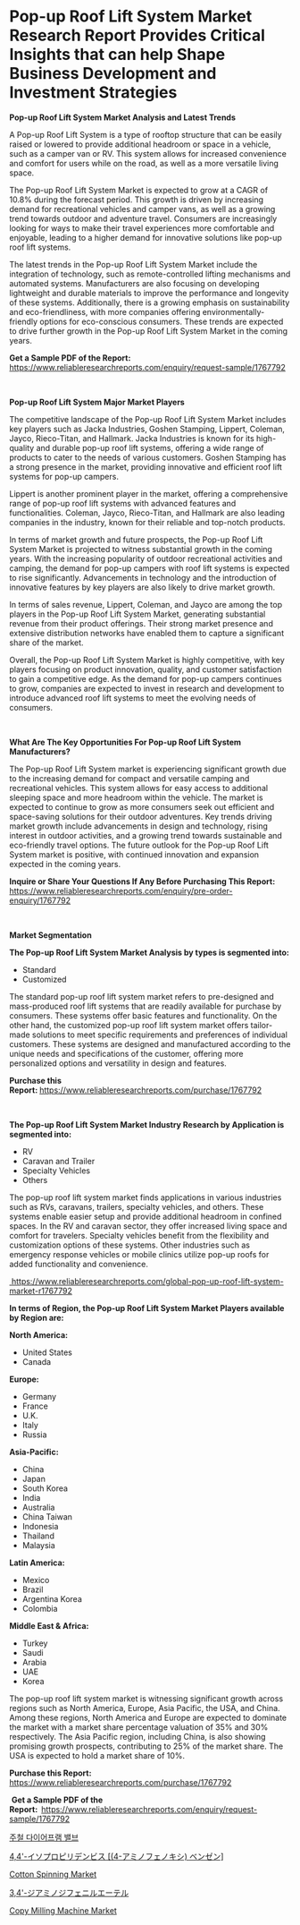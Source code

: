 <p><h1>Pop-up Roof Lift System Market Research Report Provides Critical Insights that can help Shape Business Development and Investment Strategies</h1></p><p><strong>Pop-up Roof Lift System Market Analysis and Latest Trends</strong></p>
<p><p>A Pop-up Roof Lift System is a type of rooftop structure that can be easily raised or lowered to provide additional headroom or space in a vehicle, such as a camper van or RV. This system allows for increased convenience and comfort for users while on the road, as well as a more versatile living space.</p><p>The Pop-up Roof Lift System Market is expected to grow at a CAGR of 10.8% during the forecast period. This growth is driven by increasing demand for recreational vehicles and camper vans, as well as a growing trend towards outdoor and adventure travel. Consumers are increasingly looking for ways to make their travel experiences more comfortable and enjoyable, leading to a higher demand for innovative solutions like pop-up roof lift systems.</p><p>The latest trends in the Pop-up Roof Lift System Market include the integration of technology, such as remote-controlled lifting mechanisms and automated systems. Manufacturers are also focusing on developing lightweight and durable materials to improve the performance and longevity of these systems. Additionally, there is a growing emphasis on sustainability and eco-friendliness, with more companies offering environmentally-friendly options for eco-conscious consumers. These trends are expected to drive further growth in the Pop-up Roof Lift System Market in the coming years.</p></p>
<p><strong>Get a Sample PDF of the Report:&nbsp;</strong> <a href="https://www.reliableresearchreports.com/enquiry/request-sample/1767792">https://www.reliableresearchreports.com/enquiry/request-sample/1767792</a></p>
<p>&nbsp;</p>
<p><strong>Pop-up Roof Lift System Major Market Players</strong></p>
<p><p>The competitive landscape of the Pop-up Roof Lift System Market includes key players such as Jacka Industries, Goshen Stamping, Lippert, Coleman, Jayco, Rieco-Titan, and Hallmark. Jacka Industries is known for its high-quality and durable pop-up roof lift systems, offering a wide range of products to cater to the needs of various customers. Goshen Stamping has a strong presence in the market, providing innovative and efficient roof lift systems for pop-up campers.</p><p>Lippert is another prominent player in the market, offering a comprehensive range of pop-up roof lift systems with advanced features and functionalities. Coleman, Jayco, Rieco-Titan, and Hallmark are also leading companies in the industry, known for their reliable and top-notch products.</p><p>In terms of market growth and future prospects, the Pop-up Roof Lift System Market is projected to witness substantial growth in the coming years. With the increasing popularity of outdoor recreational activities and camping, the demand for pop-up campers with roof lift systems is expected to rise significantly. Advancements in technology and the introduction of innovative features by key players are also likely to drive market growth.</p><p>In terms of sales revenue, Lippert, Coleman, and Jayco are among the top players in the Pop-up Roof Lift System Market, generating substantial revenue from their product offerings. Their strong market presence and extensive distribution networks have enabled them to capture a significant share of the market.</p><p>Overall, the Pop-up Roof Lift System Market is highly competitive, with key players focusing on product innovation, quality, and customer satisfaction to gain a competitive edge. As the demand for pop-up campers continues to grow, companies are expected to invest in research and development to introduce advanced roof lift systems to meet the evolving needs of consumers.</p></p>
<p>&nbsp;</p>
<p><strong>What Are The Key Opportunities For Pop-up Roof Lift System Manufacturers?</strong></p>
<p><p>The Pop-up Roof Lift System market is experiencing significant growth due to the increasing demand for compact and versatile camping and recreational vehicles. This system allows for easy access to additional sleeping space and more headroom within the vehicle. The market is expected to continue to grow as more consumers seek out efficient and space-saving solutions for their outdoor adventures. Key trends driving market growth include advancements in design and technology, rising interest in outdoor activities, and a growing trend towards sustainable and eco-friendly travel options. The future outlook for the Pop-up Roof Lift System market is positive, with continued innovation and expansion expected in the coming years.</p></p>
<p><strong>Inquire or Share Your Questions If Any Before Purchasing This Report:</strong> <a href="https://www.reliableresearchreports.com/enquiry/pre-order-enquiry/1767792">https://www.reliableresearchreports.com/enquiry/pre-order-enquiry/1767792</a></p>
<p>&nbsp;</p>
<p><strong>Market Segmentation</strong></p>
<p><strong>The Pop-up Roof Lift System Market Analysis by types is segmented into:</strong></p>
<p><ul><li>Standard</li><li>Customized</li></ul></p>
<p><p>The standard pop-up roof lift system market refers to pre-designed and mass-produced roof lift systems that are readily available for purchase by consumers. These systems offer basic features and functionality. On the other hand, the customized pop-up roof lift system market offers tailor-made solutions to meet specific requirements and preferences of individual customers. These systems are designed and manufactured according to the unique needs and specifications of the customer, offering more personalized options and versatility in design and features.</p></p>
<p><strong>Purchase this Report:&nbsp;</strong><a href="https://www.reliableresearchreports.com/purchase/1767792">https://www.reliableresearchreports.com/purchase/1767792</a></p>
<p>&nbsp;</p>
<p><strong>The Pop-up Roof Lift System Market Industry Research by Application is segmented into:</strong></p>
<p><ul><li>RV</li><li>Caravan and Trailer</li><li>Specialty Vehicles</li><li>Others</li></ul></p>
<p><p>The pop-up roof lift system market finds applications in various industries such as RVs, caravans, trailers, specialty vehicles, and others. These systems enable easier setup and provide additional headroom in confined spaces. In the RV and caravan sector, they offer increased living space and comfort for travelers. Specialty vehicles benefit from the flexibility and customization options of these systems. Other industries such as emergency response vehicles or mobile clinics utilize pop-up roofs for added functionality and convenience.</p></p>
<p><a href="https://www.reliableresearchreports.com/global-pop-up-roof-lift-system-market-r1767792">&nbsp;https://www.reliableresearchreports.com/global-pop-up-roof-lift-system-market-r1767792</a></p>
<p><strong>In terms of Region, the Pop-up Roof Lift System Market Players available by Region are:</strong></p>
<p>
    <p> <strong> North America: </strong>
        <ul>
            <li>United States</li>
            <li>Canada</li>
        </ul>
        </p> 
    <p> <strong> Europe: </strong>
        <ul>
            <li>Germany</li>
            <li>France</li>
            <li>U.K.</li>
            <li>Italy</li>
            <li>Russia</li>
        </ul>
        </p> 
    <p> <strong> Asia-Pacific: </strong>
        <ul>
            <li>China</li>
            <li>Japan</li>
            <li>South Korea</li>
            <li>India</li>
            <li>Australia</li>
            <li>China Taiwan</li>
            <li>Indonesia</li>
            <li>Thailand</li>
            <li>Malaysia</li>
        </ul>
        </p> 
    <p> <strong> Latin America: </strong>
        <ul>
            <li>Mexico</li>
            <li>Brazil</li>
            <li>Argentina Korea</li>
            <li>Colombia</li>
        </ul>
        </p> 
    <p> <strong> Middle East & Africa: </strong>
        <ul>
            <li>Turkey</li>
            <li>Saudi</li>
            <li>Arabia</li>
            <li>UAE</li>
            <li>Korea</li>
        </ul>
    </p>
    </p>
<p><p>The pop-up roof lift system market is witnessing significant growth across regions such as North America, Europe, Asia Pacific, the USA, and China. Among these regions, North America and Europe are expected to dominate the market with a market share percentage valuation of 35% and 30% respectively. The Asia Pacific region, including China, is also showing promising growth prospects, contributing to 25% of the market share. The USA is expected to hold a market share of 10%.</p></p>
<p><strong>Purchase this Report: </strong><a href="https://www.reliableresearchreports.com/purchase/1767792">https://www.reliableresearchreports.com/purchase/1767792</a></p>
<p>&nbsp;<strong>Get a Sample PDF of the Report:&nbsp;&nbsp;</strong><a href="https://www.reliableresearchreports.com/enquiry/request-sample/1767792">https://www.reliableresearchreports.com/enquiry/request-sample/1767792</a></p>
<p><strong></strong></p>
<p><p><a href="https://github.com/OliverBarry1954/Market-Research-Report-List-1/blob/main/5650382175358.md">주철 다이어프램 밸브</a></p><p><a href="https://github.com/avwofrml53535/Market-Research-Report-List-2/blob/main/5408555162914.md">4,4'-イソプロピリデンビス [(4-アミノフェノキシ) ベンゼン]</a></p><p><a href="https://github.com/ernidarwin455/Market-Research-Report-List-1/blob/main/cotton-spinning-market.md">Cotton Spinning Market</a></p><p><a href="https://github.com/vtbvgl20191192/Market-Research-Report-List-2/blob/main/2593728162915.md">3,4'-ジアミノジフェニルエーテル</a></p><p><a href="https://github.com/sajonf007/Market-Research-Report-List-1/blob/main/copy-milling-machine-market.md">Copy Milling Machine Market</a></p></p>